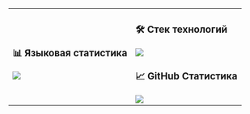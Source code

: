 <table>
  <tr>
    <td>

  <h3>📊 Языковая статистика</h3>
  <img src="https://github-readme-stats.vercel.app/api/top-langs/?username=AlexeyZatonsky&layout=pie&theme=dark&hide=shaderlab,hlsl,mathematica,mako,html,css,shell,makefile,jupyter notebook,dockerfile,scilab,java,javascript,c,c++&custom_title=Языковая статистика" />

  </td>
  <td>

  <h3>🛠️ Стек технологий</h3>
  <img src="https://skillicons.dev/icons?i=fastapi,python,cs,unity,postgres,ts,react&theme=dark" />

  

  <h3>📈 GitHub Статистика</h3>
  <img src="https://github-readme-stats.vercel.app/api?username=MatveyNazarov&show_icons=true&theme=dark&count_private=true" />

  </td>
  </tr>
</table>
